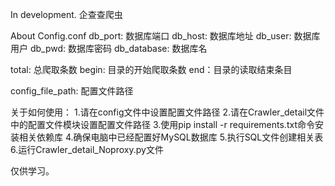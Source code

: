 In development.
企查查爬虫

About Config.conf
db_port: 数据库端口
db_host: 数据库地址
db_user: 数据库用户
db_pwd: 数据库密码
db_database: 数据库名

total: 总爬取条数
begin: 目录的开始爬取条数
end：目录的读取结束条目

config_file_path: 配置文件路径

关于如何使用：
1.请在config文件中设置配置文件路径
2.请在Crawler_detail文件中的配置文件模块设置配置文件路径
3.使用pip install -r requirements.txt命令安装相关依赖库
4.确保电脑中已经配置好MySQL数据库
5.执行SQL文件创建相关表
6.运行Crawler_detail_Noproxy.py文件

仅供学习。
